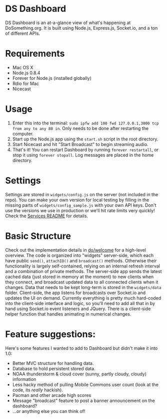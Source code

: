 DS Dashboard
============

DS Dashboard is an at-a-glance view of what's happening at DoSomething.org. It is built using Node.js, Express.js, Socket.io, and a ton of different APIs.


Requirements
============
* Mac OS X
* Node.js 0.8.4
* Forever for Node.js (installed globally)
* Rdio for Mac
* Nicecast

Usage
=====
1. Enter this into the terminal: `sudo ipfw add 100 fwd 127.0.0.1,3000 tcp from any to any 80 in`. Only needs to be done after restarting the computer.
2. Start up the Node.js app using the `start.sh` script in the root directory.
3. Start Nicecast and hit "Start Broadcast" to begin streaming audio.
4. That's it! You can restart Dashboard by running `forever restartall`, or stop it using `forever stopall`. Log messages are placed in the home directory.

Settings
========
Settings are stored in `widgets/config.js` on the server (not included in the repo). You can make your own version for local testing by filling in the missing parts of `widgets/config_sample.js` with your own API keys. Don't use the versions we use in production or we'll hit rate limits very quickly! Check the [Services README](README_SERVICES.md) for details.

Basic Structure
===============
Check out the implementation details in [do/welcome](http://do/welcome) for a high-level overview. The code is organized into "widgets" server-side, which each have public `send()`, `attachIO()` and `broadcast()` methods. Otherwise their functionality is largely self-contained, relying on an internal refresh interval and a combination of private methods.
The server-side app sends the latest cached data (just stored in memory at the moment) to new clients when they connect, and broadcast updated data to all connected clients when it changes. Data that needs to be kept long-term is stored in the `widgets/data` folder.
Client-side, the app listens for broadcasts over Socket.io and updates the UI on demand. Currently everything is pretty much hard-coded into the client-side interface and logic, so you'll need to add all that in by hand using Socket.io event listeners and JQuery. There is a client-side helper function that handles animating in numerical changes.

Feature suggestions:
====================
Here's some features I wanted to add to Dashboard but didn't make it into 1.0:
* Better MVC structure for handling data.
* Database to hold persistent stored data.
* NOAA thunderstorm & cloud cover (sunny, partly cloudy, cloudy) information
* Less hacky method of pulling Mobile Commons user count (look at the code, its *really* hackish).
* Pacman and other arcade high scores
* Message "broadcast" feature to post a banner announcement on the dashboard?
* ...or anything else you can think of!
